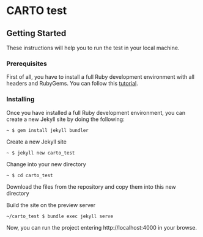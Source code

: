 # CARTO test

## Getting Started

These instructions will help you to run the test in your local machine.

### Prerequisites

First of all, you have to install a full Ruby development environment with all headers and RubyGems. You can follow this [tutorial](https://jekyllrb.com/docs/installation/).

### Installing

Once you have installed a full Ruby development environment, you can create a new Jekyll site by doing the following:

```
~ $ gem install jekyll bundler
```
Create a new Jekyll site

```
~ $ jekyll new carto_test
```

Change into your new directory

```
~ $ cd carto_test
```

Download the files from the repository and copy them into this new directory

Build the site on the preview server

```
~/carto_test $ bundle exec jekyll serve
```

Now, you can run the project entering http://localhost:4000 in your browse.
